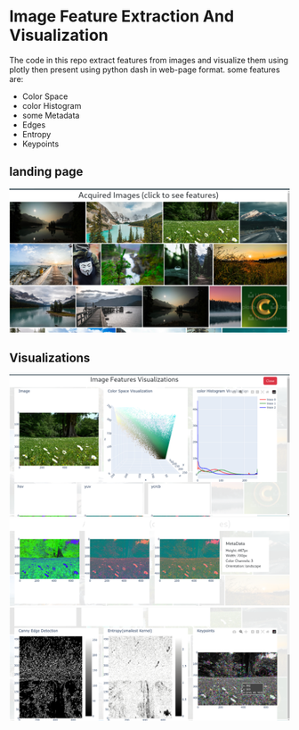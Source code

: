 
# Image Feature Extraction And Visualization

The code in this repo extract features from images and visualize them using plotly then present using python dash in web-page format.
some features are:
* Color Space
* color Histogram
* some Metadata
* Edges
* Entropy
* Keypoints

## landing page

![Landing Page](output_visualizations/a.png?raw=true "Landing Page")

## Visualizations

![Vizz a](output_visualizations/c.png?raw=true "Vizz a")
![Vizz b](output_visualizations/d.png?raw=true "Vizz b")
![Vizz c](output_visualizations/e.png?raw=true "Vizz c")
